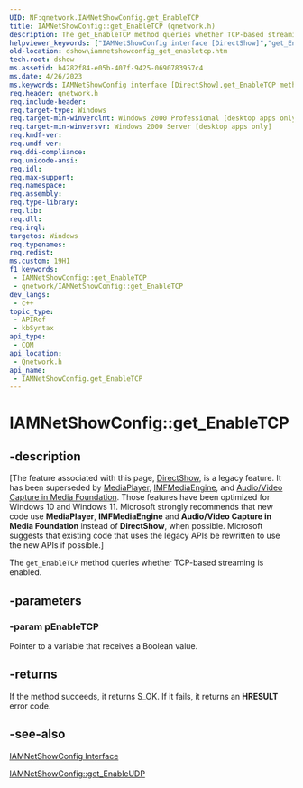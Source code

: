 ```yaml
---
UID: NF:qnetwork.IAMNetShowConfig.get_EnableTCP
title: IAMNetShowConfig::get_EnableTCP (qnetwork.h)
description: The get_EnableTCP method queries whether TCP-based streaming is enabled.
helpviewer_keywords: ["IAMNetShowConfig interface [DirectShow]","get_EnableTCP method","IAMNetShowConfig.get_EnableTCP","IAMNetShowConfig::get_EnableTCP","IAMNetShowConfigget_EnableTCP","dshow.iamnetshowconfig_get_enabletcp","get_EnableTCP","get_EnableTCP method [DirectShow]","get_EnableTCP method [DirectShow]","IAMNetShowConfig interface","qnetwork/IAMNetShowConfig::get_EnableTCP"]
old-location: dshow\iamnetshowconfig_get_enabletcp.htm
tech.root: dshow
ms.assetid: b4282f84-e05b-407f-9425-0690783957c4
ms.date: 4/26/2023
ms.keywords: IAMNetShowConfig interface [DirectShow],get_EnableTCP method, IAMNetShowConfig.get_EnableTCP, IAMNetShowConfig::get_EnableTCP, IAMNetShowConfigget_EnableTCP, dshow.iamnetshowconfig_get_enabletcp, get_EnableTCP, get_EnableTCP method [DirectShow], get_EnableTCP method [DirectShow],IAMNetShowConfig interface, qnetwork/IAMNetShowConfig::get_EnableTCP
req.header: qnetwork.h
req.include-header: 
req.target-type: Windows
req.target-min-winverclnt: Windows 2000 Professional [desktop apps only]
req.target-min-winversvr: Windows 2000 Server [desktop apps only]
req.kmdf-ver: 
req.umdf-ver: 
req.ddi-compliance: 
req.unicode-ansi: 
req.idl: 
req.max-support: 
req.namespace: 
req.assembly: 
req.type-library: 
req.lib: 
req.dll: 
req.irql: 
targetos: Windows
req.typenames: 
req.redist: 
ms.custom: 19H1
f1_keywords:
 - IAMNetShowConfig::get_EnableTCP
 - qnetwork/IAMNetShowConfig::get_EnableTCP
dev_langs:
 - c++
topic_type:
 - APIRef
 - kbSyntax
api_type:
 - COM
api_location:
 - Qnetwork.h
api_name:
 - IAMNetShowConfig.get_EnableTCP
---
```


# IAMNetShowConfig::get_EnableTCP


## -description

\[The feature associated with this page, [DirectShow](/windows/win32/directshow/directshow), is a legacy feature. It has been superseded by [MediaPlayer](/uwp/api/Windows.Media.Playback.MediaPlayer), [IMFMediaEngine](/windows/win32/api/mfmediaengine/nn-mfmediaengine-imfmediaengine), and [Audio/Video Capture in Media Foundation](windows/win32/medfound/audio-video-capture-in-media-foundation). Those features have been optimized for Windows 10 and Windows 11. Microsoft strongly recommends that new code use **MediaPlayer**, **IMFMediaEngine** and **Audio/Video Capture in Media Foundation** instead of **DirectShow**, when possible. Microsoft suggests that existing code that uses the legacy APIs be rewritten to use the new APIs if possible.\]

The <code>get_EnableTCP</code> method queries whether TCP-based streaming is enabled.

## -parameters

### -param pEnableTCP

Pointer to a variable that receives a Boolean value.

## -returns

If the method succeeds, it returns S_OK. If it fails, it returns an <b>HRESULT</b> error code.

## -see-also

<a href="/windows/desktop/api/qnetwork/nn-qnetwork-iamnetshowconfig">IAMNetShowConfig Interface</a>



<a href="/windows/desktop/api/qnetwork/nf-qnetwork-iamnetshowconfig-get_enableudp">IAMNetShowConfig::get_EnableUDP</a>